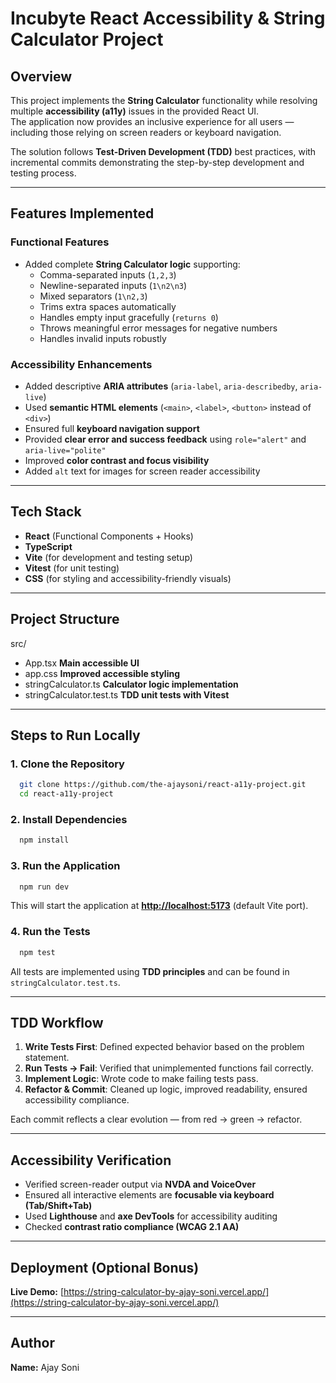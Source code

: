 # Incubyte React Accessibility & String Calculator Project

## Overview

This project implements the **String Calculator** functionality while resolving multiple **accessibility (a11y)** issues in the provided React UI.  
The application now provides an inclusive experience for all users — including those relying on screen readers or keyboard navigation.

The solution follows **Test-Driven Development (TDD)** best practices, with incremental commits demonstrating the step-by-step development and testing process.

---

## Features Implemented

### Functional Features

- Added complete **String Calculator logic** supporting:
  - Comma-separated inputs (`1,2,3`)
  - Newline-separated inputs (`1\n2\n3`)
  - Mixed separators (`1\n2,3`)
  - Trims extra spaces automatically
  - Handles empty input gracefully (`returns 0`)
  - Throws meaningful error messages for negative numbers
  - Handles invalid inputs robustly

### Accessibility Enhancements

- Added descriptive **ARIA attributes** (`aria-label`, `aria-describedby`, `aria-live`)
- Used **semantic HTML elements** (`<main>`, `<label>`, `<button>` instead of `<div>`)
- Ensured full **keyboard navigation support**
- Provided **clear error and success feedback** using `role="alert"` and `aria-live="polite"`
- Improved **color contrast and focus visibility**
- Added `alt` text for images for screen reader accessibility

---

## Tech Stack

- **React** (Functional Components + Hooks)
- **TypeScript**
- **Vite** (for development and testing setup)
- **Vitest** (for unit testing)
- **CSS** (for styling and accessibility-friendly visuals)

---

## Project Structure

src/

- App.tsx **Main accessible UI**
- app.css **Improved accessible styling**
- stringCalculator.ts **Calculator logic implementation**
- stringCalculator.test.ts **TDD unit tests with Vitest**

---

## Steps to Run Locally

### 1. Clone the Repository

```bash
  git clone https://github.com/the-ajaysoni/react-a11y-project.git
  cd react-a11y-project
```

### 2. Install Dependencies

```bash
  npm install
```

### 3. Run the Application

```bash
  npm run dev
```

This will start the application at [**http://localhost:5173**](http://localhost:5173) (default Vite port).

### 4. Run the Tests

```bash
  npm test
```

All tests are implemented using **TDD principles** and can be found in `stringCalculator.test.ts`.

---

## TDD Workflow

1. **Write Tests First**: Defined expected behavior based on the problem statement.
2. **Run Tests → Fail**: Verified that unimplemented functions fail correctly.
3. **Implement Logic**: Wrote code to make failing tests pass.
4. **Refactor & Commit**: Cleaned up logic, improved readability, ensured accessibility compliance.

Each commit reflects a clear evolution — from red → green → refactor.

---

## Accessibility Verification

- Verified screen-reader output via **NVDA and VoiceOver**
- Ensured all interactive elements are **focusable via keyboard (Tab/Shift+Tab)**
- Used **Lighthouse** and **axe DevTools** for accessibility auditing
- Checked **contrast ratio compliance (WCAG 2.1 AA)**

---

## Deployment (Optional Bonus)

**Live Demo:** [https://string-calculator-by-ajay-soni.vercel.app/](https://string-calculator-by-ajay-soni.vercel.app/)

---

## Author

**Name:** Ajay Soni
